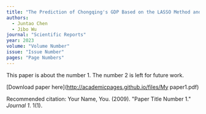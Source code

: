 ```yaml
---
title: "The Prediction of Chongqing's GDP Based on the LASSO Method and Chaotic Whale Group Algorithm - Back Propagation Neural Network - ARIMA Model"
authors:
  - Juntao Chen
  - Jibo Wu
journal: "Scientific Reports"
year: 2023
volume: "Volume Number"
issue: "Issue Number"
pages: "Page Numbers"
---
```

This paper is about the number 1. The number 2 is left for future work.

[Download paper here](http://academicpages.github.io/files/My paper1.pdf)

Recommended citation: Your Name, You. (2009). "Paper Title Number 1." <i>Journal 1</i>. 1(1).
